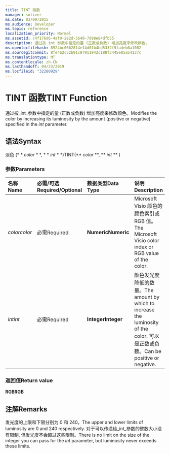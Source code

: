 ```yaml
---
title: TINT 函数
manager: soliver
ms.date: 03/09/2015
ms.audience: Developer
ms.topic: reference
localization_priority: Normal
ms.assetid: c4f176d6-4af0-282d-5640-7d98e84dfb55
description: 通过按 int 参数中指定的量 (正数或负数) 增加亮度来修改颜色。
ms.openlocfilehash: 8924bc0662814e14d01b4bd5332f5fadeb0a1082
ms.sourcegitcommit: 8fe462c32b91c87911942c188f3445e85a54137c
ms.translationtype: MT
ms.contentlocale: zh-CN
ms.lasthandoff: 04/23/2019
ms.locfileid: "32280929"
---
```

# <a name="tint-function"></a><span data-ttu-id="13ab3-103">TINT 函数</span><span class="sxs-lookup"><span data-stu-id="13ab3-103">TINT Function</span></span>

<span data-ttu-id="13ab3-104">通过按_int_参数中指定的量 (正数或负数) 增加亮度来修改颜色。</span><span class="sxs-lookup"><span data-stu-id="13ab3-104">Modifies the color by increasing its luminosity by the amount (positive or negative) specified in the  _int_ parameter.</span></span> 
  
## <a name="syntax"></a><span data-ttu-id="13ab3-105">语法</span><span class="sxs-lookup"><span data-stu-id="13ab3-105">Syntax</span></span>

<span data-ttu-id="13ab3-106">淡色 (\* \* *color* \* \*, \* \* *int* \* \*)</span><span class="sxs-lookup"><span data-stu-id="13ab3-106">TINT(\*\* *color* \*\*, \*\* *int* \*\* )</span></span> 
  
### <a name="parameters"></a><span data-ttu-id="13ab3-107">参数</span><span class="sxs-lookup"><span data-stu-id="13ab3-107">Parameters</span></span>

|<span data-ttu-id="13ab3-108">**名称**</span><span class="sxs-lookup"><span data-stu-id="13ab3-108">**Name**</span></span>|<span data-ttu-id="13ab3-109">**必需/可选**</span><span class="sxs-lookup"><span data-stu-id="13ab3-109">**Required/Optional**</span></span>|<span data-ttu-id="13ab3-110">**数据类型**</span><span class="sxs-lookup"><span data-stu-id="13ab3-110">**Data Type**</span></span>|<span data-ttu-id="13ab3-111">**说明**</span><span class="sxs-lookup"><span data-stu-id="13ab3-111">**Description**</span></span>|
|:-----|:-----|:-----|:-----|
| <span data-ttu-id="13ab3-112">_color_</span><span class="sxs-lookup"><span data-stu-id="13ab3-112">_color_</span></span> <br/> |<span data-ttu-id="13ab3-113">必需</span><span class="sxs-lookup"><span data-stu-id="13ab3-113">Required</span></span>  <br/> |<span data-ttu-id="13ab3-114">**Numeric**</span><span class="sxs-lookup"><span data-stu-id="13ab3-114">**Numeric**</span></span> <br/> |<span data-ttu-id="13ab3-115">Microsoft Visio 颜色的颜色索引或 RGB 值。</span><span class="sxs-lookup"><span data-stu-id="13ab3-115">The Microsoft Visio color index or RGB value of the color.</span></span>  <br/> |
| <span data-ttu-id="13ab3-116">_int_</span><span class="sxs-lookup"><span data-stu-id="13ab3-116">_int_</span></span> <br/> |<span data-ttu-id="13ab3-117">必需</span><span class="sxs-lookup"><span data-stu-id="13ab3-117">Required</span></span>  <br/> |<span data-ttu-id="13ab3-118">**Integer**</span><span class="sxs-lookup"><span data-stu-id="13ab3-118">**Integer**</span></span> <br/> |<span data-ttu-id="13ab3-119">颜色发光度降低的数量。</span><span class="sxs-lookup"><span data-stu-id="13ab3-119">The amount by which to increase the luminosity of the color.</span></span> <span data-ttu-id="13ab3-120">可以是正数或负数。</span><span class="sxs-lookup"><span data-stu-id="13ab3-120">Can be positive or negative.</span></span>  <br/> |
   
### <a name="return-value"></a><span data-ttu-id="13ab3-121">返回值</span><span class="sxs-lookup"><span data-stu-id="13ab3-121">Return value</span></span>

 <span data-ttu-id="13ab3-122">**RGB**</span><span class="sxs-lookup"><span data-stu-id="13ab3-122">**RGB**</span></span>
  
## <a name="remarks"></a><span data-ttu-id="13ab3-123">注解</span><span class="sxs-lookup"><span data-stu-id="13ab3-123">Remarks</span></span>

<span data-ttu-id="13ab3-124">发光度的上限和下限分别为 0 和 240。</span><span class="sxs-lookup"><span data-stu-id="13ab3-124">The upper and lower limits of luminosity are 0 and 240 respectively.</span></span> <span data-ttu-id="13ab3-125">对于可以传递给_int_参数的整数大小没有限制, 但发光度不会超过这些限制。</span><span class="sxs-lookup"><span data-stu-id="13ab3-125">There is no limit on the size of the integer you can pass for the  _int_ parameter, but luminosity never exceeds these limits.</span></span> 
  

